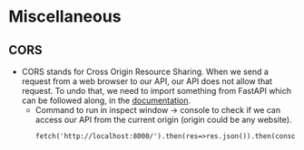 # Miscellaneous
## CORS
* CORS stands for Cross Origin Resource Sharing. When we send a request from a web browser to our API, our API does not allow that request. To undo that, we need to import something from FastAPI which can be followed along, in the [documentation](https://fastapi.tiangolo.com/tutorial/cors/?h=cor).
    * Command to run in inspect window -> console to check if we can access our API from the current origin (origin could be any website).
        ```
        fetch('http://localhost:8000/').then(res=>res.json()).then(console.log)
        ```

